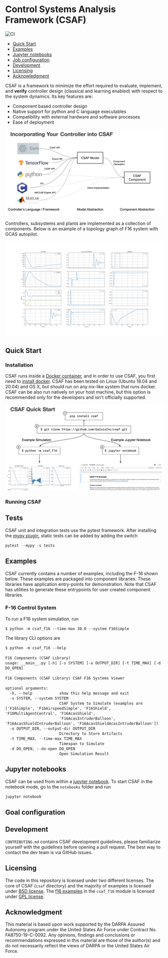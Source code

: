 # Control Systems Analysis Framework (CSAF)

![CI](https://github.com/GaloisInc/csaf/actions/workflows/main.yml/badge.svg)


- [Quick Start](#quick-start)
- [Examples](#examples)
- [Jupyter notebooks](#jupyter-notebooks)
- [Job configuration](#job-configuration)
- [Development](#development)
- [Licensing](#licensing)
- [Acknowledgment](#acknowledgment)

CSAF is a framework to minimize the effort required to evaluate, implement, and **verify** controller design (classical and learning enabled) with respect to the system dynamics. Its key features are:

* Component based controller design
* Native support for python and C language executables
* Compatibility with external hardware and software processes
* Ease of deployment

![csaf_importing_components](docs/img/csaf_importing_controllers.png)

Controllers, subsystems and plants are implemented as a collection of components.
Below is an example of a topology graph of F16 system with GCAS autopilot.

![f16_with_gcas](docs/img/f16_gcas_plot.png)

## Quick Start

### Installation 

CSAF runs inside a [Docker container](https://www.docker.com/), and in order to use CSAF, you first need to [install docker](https://docs.docker.com/engine/install/). CSAF has been tested on Linux (Ubuntu 18.04 and 20.04) and OS X, but should run on any nix-like system that runs docker. CSAF can be also run natively on your host machine, but this option is recommended only for the developers and isn't officially supported.

![csaf_quickstart](docs/img/csaf_quickstart.png)

### Running CSAF

## Tests

CSAF unit and integration tests use the pytest framework. After installing the [mypy plugin](https://pypi.org/project/pytest-mypy/),
static tests can be added by adding the switch
```python
pytest --mypy -s tests
```

## Examples
CSAF currently contains a number of examples, including the F-16 shown below. These examples are packaged into component
libraries. These libraries have application entry-points for demonstration. Note that CSAF has utilities to generate these
entrypoints for user created component libraries. 

### F-16 Control System

To run a F16 system simulation, run
```
$ python -m csaf_f16 --time-max 30.0 --system F16Simple  
```

The library CLI options are
```
$ python -m csaf_f16 --help

F16 Components (CSAF Library)
usage: __main__.py [-h] [-s SYSTEM] [-o OUTPUT_DIR] [-t TIME_MAX] [-d DO_OPEN]

F16 Components (CSAF Library) CSAF F16 Systems Viewer

optional arguments:
  -h, --help            show this help message and exit
  -s SYSTEM, --system SYSTEM
                        CSAF System to Simulate (examples are ['F16Simple', 'F16AirspeedSimple', 'F16Shield', 'F16MultiAgentCentral', 'F16AcasShield',
                        'F16AcasIntruderBalloon', 'F16AcasShieldIntruderBalloon', 'F16AcasShieldAcasIntruderBalloon'])
  -o OUTPUT_DIR, --output-dir OUTPUT_DIR
                        Directory to Store Artifacts
  -t TIME_MAX, --time-max TIME_MAX
                        Timespan to Simulate
  -d DO_OPEN, --do-open DO_OPEN
                        Open Simulation Result
```

## Jupyter notebooks

CSAF can be used from within a [jupyter notebook](https://jupyter-notebook.readthedocs.io/en/stable/examples/Notebook/What%20is%20the%20Jupyter%20Notebook.html#Introduction). 
To start CSAF in the notebook mode, go to the `notebooks` folder and run
```python
jupyter notebook
```

## Goal configuration


## Development
`CONTRIBUTING.md` contains CSAF development guidelines, please familiarize yourself with the guidelines before opening a 
pull request. The best way to contact the dev team is via GitHub issues.

## Licensing

The code in this repository is licensed under two different licenses. The core of CSAF (`csaf` directory) and the majority of
examples is licensed under [BSD license](LICENSE.txt). The [f16 examples](csaf_f16) in the `csaf_f16` module is licensed under [GPL license](csaf_f16/LICENSE.txt).

## Acknowledgment
This material is based upon work supported by the DARPA Assured Autonomy program under the United States Air Force under Contract No. FA8750-19-C-0092. Any opinions, findings and conclusions or recommendations expressed in this material are those of the author(s) and do not necessarily reflect the views of DARPA or the United States Air Force.

